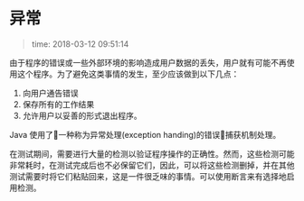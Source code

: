 # 异常
>time: 2018-03-12 09:51:14

由于程序的错误或一些外部环境的影响造成用户数据的丢失，用户就有可能不再使用这个程序。为了避免这类事情的发生，至少应该做到以下几点：
1. 向用户通告错误
1. 保存所有的工作结果
1. 允许用户以妥善的形式退出程序。

Java 使用了一种称为异常处理(exception handing)的错误捕获机制处理。

在测试期间，需要进行大量的检测以验证程序操作的正确性。然而，这些检测可能非常耗时，在测试完成后也不必保留它们，因此，可以将这些检测删掉，并在其他测试需要时将它们粘贴回来，这是一件很乏味的事情。可以使用断言来有选择地启用检测。